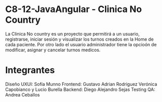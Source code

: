 # C8-12-JavaAngular - Clinica No Country
La Clinica No country es un proyecto que permitirá a un usuario, registrarse, iniciar sesión y visualizar los turnos creados en la Home de cada paciente.
Por otro lado el  usuario administrador tiene la opcioón de modificar, asignar y cancelar turnos medicos. 

# Integrantes
Diseño UXUI: Sofía Munno
Frontend: Gustavo Adrian Rodriguez
Verónica Capobianco y Lucio Burella
Backend: Diego Alejandro Sejas
Testing QA: Andrea Ceballos
